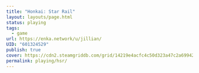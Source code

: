 ```yaml
---
title: "Honkai: Star Rail"
layout: layouts/page.html
status: playing
tags:
  - game
url: https://enka.network/u/jillian/
UID: "601324529"
publish: true
cover: https://cdn2.steamgriddb.com/grid/14219e4acfc4c50d323a47c2a6994299.png
permalink: playing/hsr/
---
```

